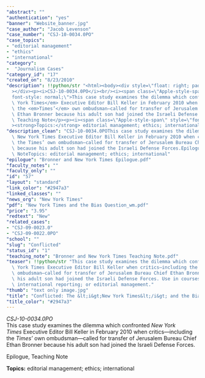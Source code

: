 ```yaml
---
"abstract": ""
"authentication": "yes"
"banner": "Website_banner.jpg"
"case_author": "Jacob Levenson"
"case_number": "CSJ-10-0034.0PO"
"case_topics":
- "editorial management"
- "ethics"
- "international"
"category": 
-  "Journalism Cases"
"category_id": "17"
"created_on": "8/23/2010"
"description": !!python/str "<html><body><div style=\"float: right; padding: 10px;\"\
  ></div><p><i>CSJ-10-0034.0PO</i><br/><i><span class=\"Apple-style-span\" style=\"\
  font-style: normal;\">This case study examines the dilemma which confronted <em>New\
  \ York Times</em> Executive Editor Bill Keller in February 2010 when critics—including\
  \ the <em>Times’</em> own ombudsman—called for transfer of Jerusalem Bureau Chief\
  \ Ethan Bronner because his adult son had joined the Israeli Defense Forces.</span></i></p><p>Epilogue,\
  \ Teaching Note</p><p><i><span class=\"Apple-style-span\" style=\"font-style: normal;\"\
  ><strong>Topics:</strong> editorial management; ethics; international</span></i></p></body></html>"
"description_clean": "CSJ-10-0034.0POThis case study examines the dilemma which confronted\
  \ New York Times Executive Editor Bill Keller in February 2010 when critics—including\
  \ the Times’ own ombudsman—called for transfer of Jerusalem Bureau Chief Ethan Bronner\
  \ because his adult son had joined the Israeli Defense Forces.Epilogue, Teaching\
  \ NoteTopics: editorial management; ethics; international"
"epilogue": "Bronner and New York Times Epilogue.pdf"
"faculty_notes": ""
"faculty_only": ""
"id": "57"
"layout": "standard"
"link_color": "#2947a3"
"linked_classes": ""
"news_org": "New York Times"
"pdf": "New York Times and the Bias Question_wm.pdf"
"price": "3.95"
"redtext": "New"
"related_cases":
- "CSJ-09-0023.0"
- "CSJ-09-0022.0PO"
"school": ""
"slug": "Conflicted"
"status_id": "1"
"teaching_note": "Bronner and New York Times Teaching Note.pdf"
"teaser": !!python/str "This case study examines the dilemma which confronted New\
  \ York Times Executive Editor Bill Keller when critics—including the Times’  own\
  \ ombudsman—called for transfer of Jerusalem Bureau Chief Ethan Bronner because\
  \ his adult son had joined the Israeli Defense Forces. Use in courses on ethics;\
  \ international reporting; or editorial management."
"thumb": "text only image.jpg"
"title": "Conflicted: The &lt;i&gt;New York Times&lt;/i&gt; and the Bias Question"
"title_color": "#2947a3"
---
```

<html><body><div style="float: right; padding: 10px;"></div><p><i>CSJ-10-0034.0PO</i><br/><i><span class="Apple-style-span" style="font-style: normal;">This case study examines the dilemma which confronted <em>New York Times</em> Executive Editor Bill Keller in February 2010 when critics—including the <em>Times’</em> own ombudsman—called for transfer of Jerusalem Bureau Chief Ethan Bronner because his adult son had joined the Israeli Defense Forces.</span></i></p><p>Epilogue, Teaching Note</p><p><i><span class="Apple-style-span" style="font-style: normal;"><strong>Topics:</strong> editorial management; ethics; international</span></i></p></body></html>
